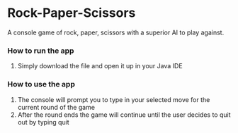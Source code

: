 # Rock-Paper-Scissors
A console game of rock, paper, scissors with a superior AI to play against.

### How to run the app
1. Simply download the file and open it up in your Java IDE

### How to use the app
1. The console will prompt you to type in your selected move for the current round of the game
2. After the round ends the game will continue until the user decides to quit out by typing quit
